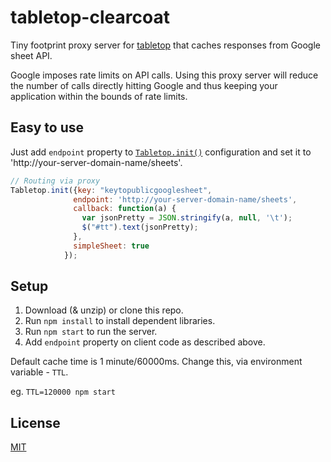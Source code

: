 tabletop-clearcoat
==================

Tiny footprint proxy server for [tabletop](https://github.com/jsoma/tabletop) that caches responses from Google sheet API.

Google imposes rate limits on API calls. Using this proxy server will reduce the number of calls directly hitting Google and thus keeping your application within the bounds of rate limits.

Easy to use
------------------

Just add ```endpoint``` property to [```Tabletop.init()```](https://github.com/jsoma/tabletop#tabletop-initialization) configuration and set it to 'http://your-server-domain-name/sheets'.

```js
// Routing via proxy
Tabletop.init({key: "keytopublicgooglesheet",
              endpoint: 'http://your-server-domain-name/sheets',
              callback: function(a) {
                var jsonPretty = JSON.stringify(a, null, '\t');
                $("#tt").text(jsonPretty);
              },
              simpleSheet: true
            });
```

Setup
-----

1. Download (& unzip) or clone this repo.
2. Run `npm install` to install dependent libraries.
3. Run `npm start` to run the server.
4. Add `endpoint` property on client code as described above.

Default cache time is 1 minute/60000ms. Change this, via environment variable - `TTL`.

eg. `TTL=120000 npm start`

License
-----

[MIT](LICENSE)




